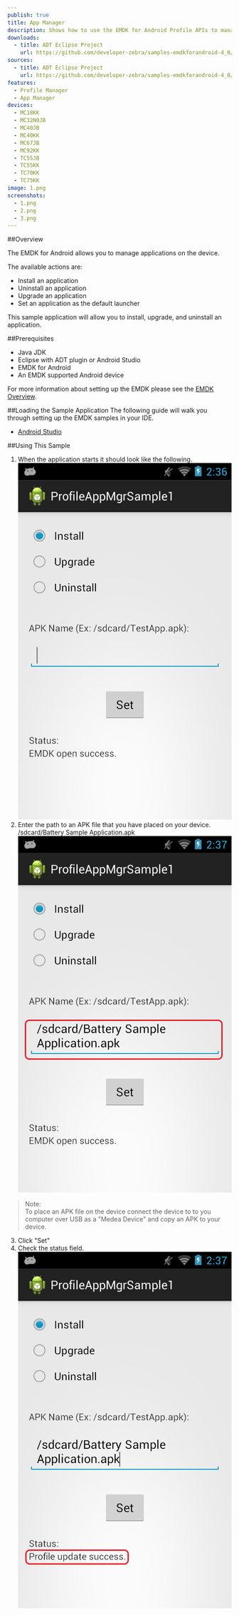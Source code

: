 ```yaml
---
publish: true
title: App Manager
description: Shows how to use the EMDK for Android Profile APIs to manage App Manager profiles.
downloads:
  - title: ADT Eclipse Project
    url: https://github.com/developer-zebra/samples-emdkforandroid-4_0/archive/ProfileAppMgrSample1.zip
sources:
  - title: ADT Eclipse Project
    url: https://github.com/developer-zebra/samples-emdkforandroid-4_0/tree/ProfileAppMgrSample1
features: 
  - Profile Manager
  - App Manager
devices: 
  - MC18KK
  - MC32N0JB
  - MC40JB
  - MC40KK
  - MC67JB
  - MC92KK
  - TC55JB
  - TC55KK
  - TC70KK
  - TC75KK
image: 1.png
screenshots: 
  - 1.png
  - 2.png
  - 3.png
---
```


##Overview

The EMDK for Android allows you to manage applications on the device. 

The available actions are:  
- Install an application
- Uninstall an application
- Upgrade an application  
- Set an application as the default launcher 

This sample application will allow you to install, upgrade, and uninstall an application. 

##Prerequisites
- Java JDK 
- Eclipse with ADT plugin or  Android Studio
- EMDK for Android  
- An EMDK supported Android device

For more information about setting up the EMDK please see the [EMDK Overview](/emdk-for-android/4-0/guide/about).

##Loading the Sample Application
The following guide will walk you through setting up the EMDK samples in your IDE.

* [Android Studio](/emdk-for-android/4-0/guide/sample/emdksamples_androidstudio)

##Using This Sample
1. When the application starts it should look like the following.  
  ![img](2_1.png)  
2. Enter the path to an APK file that you have placed on your device.  /sdcard/Battery Sample Application.apk
  ![img](2_2.png)    
  >Note:  
  >To place an APK file on the device connect the device to to you computer over USB as a "Medea Device" and copy an APK to your device.  
3.  Click "Set" 
4.  Check the status field.   
  ![img](2_3.png)  